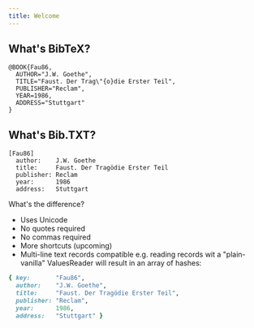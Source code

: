 ```yaml
---
title: Welcome
---
```



## What's BibTeX?

```
@BOOK{Fau86,
  AUTHOR="J.W. Goethe",
  TITLE="Faust. Der Trag\"{o}die Erster Teil",
  PUBLISHER="Reclam",
  YEAR=1986,
  ADDRESS="Stuttgart"
}
```


## What's Bib.TXT?

```
[Fau86]
  author:    J.W. Goethe
  title:     Faust. Der Tragödie Erster Teil
  publisher: Reclam
  year:      1986
  address:   Stuttgart
```


What's the difference?

- Uses Unicode
- No quotes required
- No commas required
- More shortcuts (upcoming)
- Multi-line text records compatible e.g. reading records wit a "plain-vanilla" ValuesReader will result in an array of hashes: 

```ruby
{ key:       "Fau86",
  author:    "J.W. Goethe",
  title:     "Faust. Der Tragödie Erster Teil",
  publisher: "Reclam",
  year:      1986,
  address:   "Stuttgart" }
```
